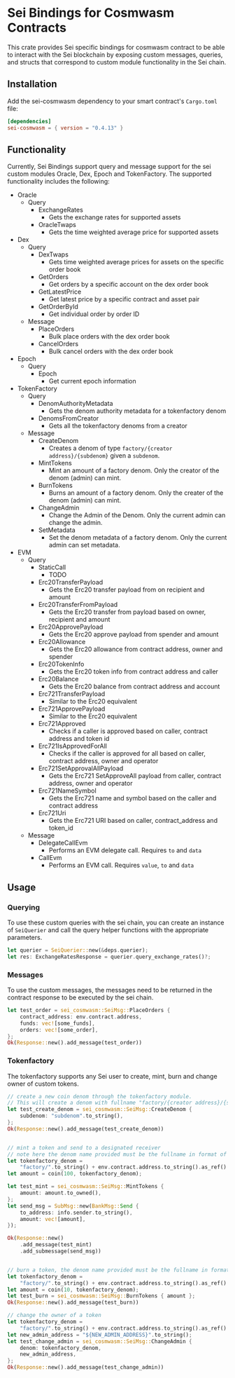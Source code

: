 # Sei Bindings for Cosmwasm Contracts

This crate provides Sei specific bindings for cosmwasm contract to be able to interact with the Sei blockchain by exposing custom messages, queries, and structs that correspond to custom module functionality in the Sei chain.

## Installation

Add the sei-cosmwasm dependency to your smart contract's `Cargo.toml` file:

```toml
[dependencies]
sei-cosmwasm = { version = "0.4.13" }
```

## Functionality

Currently, Sei Bindings support query and message support for the sei custom modules Oracle, Dex, Epoch and TokenFactory. The supported functionality includes the following:

- Oracle
    - Query
        - ExchangeRates
            - Gets the exchange rates for supported assets
        - OracleTwaps
            - Gets the time weighted average price for supported assets
- Dex
    - Query
        - DexTwaps
            - Gets time weighted average prices for assets on the specific order book
        - GetOrders
            - Get orders by a specific account on the dex order book
        - GetLatestPrice
            - Get latest price by a specific contract and asset pair
        - GetOrderById
            - Get individual order by order ID
    - Message
        - PlaceOrders
            - Bulk place orders with the dex order book
        - CancelOrders
            - Bulk cancel orders with the dex order book
- Epoch
    - Query
        - Epoch
            - Get current epoch information
- TokenFactory
    - Query
        - DenomAuthorityMetadata
            - Gets the denom authority metadata for a tokenfactory denom
        - DenomsFromCreator
            - Gets all the tokenfactory denoms from a creator
    - Message
        - CreateDenom
            - Creates a denom of type `factory/{creator address}/{subdenom}` given a `subdenom`.
        - MintTokens
            - Mint an amount of a factory denom. Only the creator of the denom (admin) can mint.
        - BurnTokens
            - Burns an amount of a factory denom. Only the creater of the denom (admin) can mint.
        - ChangeAdmin
            - Change the Admin of the Denom. Only the current admin can change the admin.
        - SetMetadata
            - Set the denom metadata of a factory denom. Only the current admin can set metadata.
- EVM
    - Query
        - StaticCall
            - TODO
        - Erc20TransferPayload
            - Gets the Erc20 transfer payload from on recipient and amount
        - Erc20TransferFromPayload
            - Gets the Erc20 transfer from payload based on owner, recipient and amount
        - Erc20ApprovePayload
            - Gets the Erc20 approve payload from spender and amount
        - Erc20Allowance
            - Gets the Erc20 allowance from contract address, owner and spender
        - Erc20TokenInfo
            - Gets the Erc20 token info from contract address and caller
        - Erc20Balance
            - Gets the Erc20 balance from contract address and account
        - Erc721TransferPayload
            - Similar to the Erc20 equivalent
        - Erc721ApprovePayload
            - Similar to the Erc20 equivalent
        - Erc721Approved
            - Checks if a caller is approved based on caller, contract address and token id
        - Erc721IsApprovedForAll
            - Checks if the caller is approved for all based on caller, contract address, owner and operator
        - Erc721SetApprovalAllPayload
            - Gets the Erc721 SetApproveAll payload from caller, contract address, owner and operator
        - Erc721NameSymbol
            - Gets the Erc721 name and symbol based on the caller and contract address
        - Erc721Uri
            - Gets the Erc721 URI based on caller, contract_address and token_id
    - Message
        - DelegateCallEvm
            - Performs an EVM delegate call. Requires `to` and `data`
        - CallEvm
             -  Performs an EVM call. Requires `value`, `to` and `data`


## Usage

### Querying

To use these custom queries with the sei chain, you can create an instance of `SeiQuerier` and call the query helper functions with the appropriate parameters.

```rust
let querier = SeiQuerier::new(&deps.querier);
let res: ExchangeRatesResponse = querier.query_exchange_rates()?;
```

### Messages

To use the custom messages, the messages need to be returned in the contract response to be executed by the sei chain.

```rust
let test_order = sei_cosmwasm::SeiMsg::PlaceOrders {
    contract_address: env.contract.address,
    funds: vec![some_funds],
    orders: vec![some_order],
};
Ok(Response::new().add_message(test_order))
```

### Tokenfactory

The tokenfactory supports any Sei user to create, mint, burn and change owner of custom tokens. 


```rust
// create a new coin denom through the tokenfactory module.
// This will create a denom with fullname "factory/{creator address}/{subdenom}"
let test_create_denom = sei_cosmwasm::SeiMsg::CreateDenom {
    subdenom: "subdenom".to_string(),
};
Ok(Response::new().add_message(test_create_denom))


// mint a token and send to a designated receiver
// note here the denom name provided must be the fullname in format of "factory/{creator address}/{subdenom}"
let tokenfactory_denom =
    "factory/".to_string() + env.contract.address.to_string().as_ref() + "/subdenom";
let amount = coin(100, tokenfactory_denom);

let test_mint = sei_cosmwasm::SeiMsg::MintTokens {
    amount: amount.to_owned(),
};
let send_msg = SubMsg::new(BankMsg::Send {
    to_address: info.sender.to_string(),
    amount: vec![amount],
});

Ok(Response::new()
    .add_message(test_mint)
    .add_submessage(send_msg))


// burn a token, the denom name provided must be the fullname in format of "factory/{creator address}/{subdenom}"
let tokenfactory_denom =
    "factory/".to_string() + env.contract.address.to_string().as_ref() + "/subdenom";
let amount = coin(10, tokenfactory_denom);
let test_burn = sei_cosmwasm::SeiMsg::BurnTokens { amount };
Ok(Response::new().add_message(test_burn))

// change the owner of a token 
let tokenfactory_denom =
    "factory/".to_string() + env.contract.address.to_string().as_ref() + "/subdenom";
let new_admin_address = "${NEW_ADMIN_ADDRESS}".to_string();
let test_change_admin = sei_cosmwasm::SeiMsg::ChangeAdmin {
    denom: tokenfactory_denom,
    new_admin_address,
};
Ok(Response::new().add_message(test_change_admin))
```
